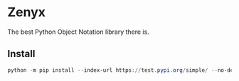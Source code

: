 # Zenyx
The best Python Object Notation library there is.

## Install
```powershell
python -m pip install --index-url https://test.pypi.org/simple/ --no-deps --upgrade zenyx
```
